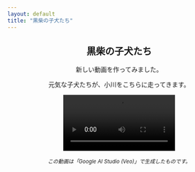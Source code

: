 ```yaml
---
layout: default
title: "黒柴の子犬たち"
---
```


<article style="text-align: center;">
  <h2>黒柴の子犬たち</h2>

  <p>新しい動画を作ってみました。</p>
  
  <p>元気な子犬たちが、小川をこちらに走ってきます。</p>
  
  <video width="50%" controls>
    <source src="/kurisiba.mp4" type="video/mp4">
    お使いのブラウザは動画の再生に対応していません。
  </video>
  
  <p><small><em>この動画は「Google AI Studio (Veo)」で生成したものです。</em></small></p>
</article>
